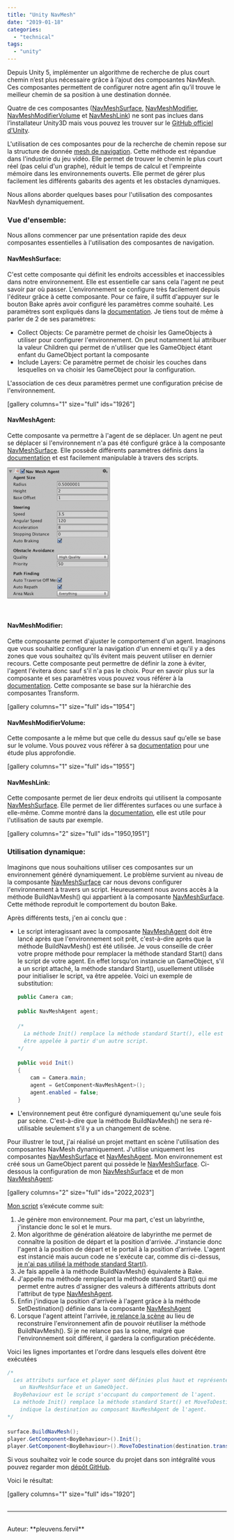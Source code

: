 ```yaml
---
title: "Unity NavMesh"
date: "2019-01-18"
categories: 
  - "technical"
tags: 
  - "unity"
---
```


Depuis Unity 5, implémenter un algorithme de recherche de plus court chemin n’est plus nécessaire grâce à l’ajout des composantes NavMesh. Ces composantes permettent de configurer notre agent afin qu’il trouve le meilleur chemin de sa position à une destination donnée.

Quatre de ces composantes ([NavMeshSurface](https://docs.unity3d.com/Manual/class-NavMeshSurface.html), [NavMeshModifier](https://docs.unity3d.com/Manual/class-NavMeshModifier.html), [NavMeshModifierVolume](https://docs.unity3d.com/Manual/class-NavMesh-ModifierVolume.html) et [NavMeshLink](https://docs.unity3d.com/Manual/class-NavMeshLink.html)) ne sont pas inclues dans l’installateur Unity3D mais vous pouvez les trouver sur le [GitHub officiel d'Unity](https://github.com/Unity-Technologies/NavMeshComponents).

L'utilisation de ces composantes pour de la recherche de chemin repose sur la structure de donnée [mesh de navigation](https://en.wikipedia.org/wiki/Navigation_mesh). Cette méthode est répandue dans l'industrie du jeu vidéo. Elle permet de trouver le chemin le plus court réel (pas celui d'un graphe), réduit le temps de calcul et l'empreinte mémoire dans les environnements ouverts. Elle permet de gérer plus facilement les différents gabarits des agents et les obstacles dynamiques.

Nous allons aborder quelques bases pour l'utilisation des composantes NavMesh dynamiquement.

### Vue d'ensemble:

Nous allons commencer par une présentation rapide des deux composantes essentielles à l'utilisation des composantes de navigation.

#### NavMeshSurface:

C'est cette composante qui définit les endroits accessibles et inaccessibles dans notre environnement. Elle est essentielle car sans cela l'agent ne peut savoir par où passer. L'environnement se configure très facilement depuis l'éditeur grâce à cette composante. Pour ce faire, il suffit d'appuyer sur le bouton Bake après avoir configuré les paramètres comme souhaité. Les paramètres sont expliqués dans la [documentation](https://docs.unity3d.com/Manual/class-NavMeshSurface.html). Je tiens tout de même à parler de 2 de ses paramètres:

- Collect Objects: Ce paramètre permet de choisir les GameObjects à utiliser pour configurer l'environnement. On peut notamment lui attribuer la valeur Children qui permet de n'utiliser que les GameObject étant enfant du GameObject portant la composante
- Include Layers: Ce paramètre permet de choisir les couches dans lesquelles on va choisir les GameObject pour la configuration.

L'association de ces deux paramètres permet une configuration précise de l'environnement.

[gallery columns="1" size="full" ids="1926"]

#### NavMeshAgent:

Cette composante va permettre à l'agent de se déplacer. Un agent ne peut se déplacer si l'environnement n'a pas été configuré grâce à la composante [NavMeshSurface](https://docs.unity3d.com/Manual/class-NavMeshSurface.html). Elle possède différents paramètres définis dans la [documentation](https://docs.unity3d.com/560/Documentation/Manual/class-NavMeshAgent.html) et est facilement manipulable à travers des scripts.

[![](/assets/images/NavMeshAgent-236x300.png)](/assets/images/NavMeshAgent.png)

 

#### NavMeshModifier:

Cette composante permet d'ajuster le comportement d'un agent. Imaginons que vous souhaitiez configurer la navigation d'un ennemi et qu'il y a des zones que vous souhaitez qu'ils évitent mais peuvent utiliser en dernier recours. Cette composante peut permettre de définir la zone à éviter, l'agent l'évitera donc sauf s'il n'a pas le choix. Pour en savoir plus sur la composante et ses paramètres vous pouvez vous référer à la [documentation](https://docs.unity3d.com/Manual/class-NavMeshModifier.html). Cette composante se base sur la hiérarchie des composantes Transform.

[gallery columns="1" size="full" ids="1954"]

#### NavMeshModifierVolume:

Cette composante a le même but que celle du dessus sauf qu'elle se base sur le volume. Vous pouvez vous référer à sa [documentation](https://docs.unity3d.com/Manual/class-NavMesh-ModifierVolume.html) pour une étude plus approfondie.

[gallery columns="1" size="full" ids="1955"]

#### NavMeshLink:

Cette composante permet de lier deux endroits qui utilisent la composante [NavMeshSurface](https://docs.unity3d.com/Manual/class-NavMeshSurface.html). Elle permet de lier différentes surfaces ou une surface à elle-même. Comme montré dans la [documentation](https://docs.unity3d.com/Manual/class-NavMeshLink.html), elle est utile pour l'utilisation de sauts par exemple.

[gallery columns="2" size="full" ids="1950,1951"]

### Utilisation dynamique:

Imaginons que nous souhaitions utiliser ces composantes sur un environnement généré dynamiquement. Le problème survient au niveau de la composante [NavMeshSurface](https://docs.unity3d.com/Manual/class-NavMeshSurface.html) car nous devons configurer l'environnement à travers un script. Heureusement nous avons accès à la méthode BuildNavMesh() qui appartient à la composante [NavMeshSurface](https://docs.unity3d.com/Manual/class-NavMeshSurface.html). Cette méthode reproduit le comportement du bouton Bake.

Après différents tests, j'en ai conclu que :

- Le script interagissant avec la composante [NavMeshAgent](https://docs.unity3d.com/560/Documentation/Manual/class-NavMeshAgent.html) doit être lancé après que l'environnement soit prêt, c'est-à-dire après que la méthode BuildNavMesh() est été utilisée. Je vous conseille de créer votre propre méthode pour remplacer la méthode standard Start() dans le script de votre agent. En effet lorsqu'on instancie un GameObject, s'il a un script attaché, la méthode standard Start(), usuellement utilisée pour initialiser le script, va être appelée. Voici un exemple de substitution:
    
    ```c#
    public Camera cam;
    
    public NavMeshAgent agent;
    
    /*
      La méthode Init() remplace la méthode standard Start(), elle est en public pour qu'elle
      être appelée à partir d'un autre script.
    */
    
    public void Init()
    {
        cam = Camera.main;
        agent = GetComponent<NavMeshAgent>();
        agent.enabled = false;
    }
    ```
    
- L'environnement peut être configuré dynamiquement qu'une seule fois par scène. C'est-à-dire que la méthode BuildNavMesh() ne sera ré-utilisable seulement s'il y a un changement de scène.

Pour illustrer le tout, j'ai réalisé un projet mettant en scène l'utilisation des composantes NavMesh dynamiquement. J'utilise uniquement les composantes [NavMeshSurface](https://docs.unity3d.com/Manual/class-NavMeshSurface.html) et [NavMeshAgent](https://docs.unity3d.com/560/Documentation/Manual/class-NavMeshAgent.html). Mon environnement est créé sous un GameObject parent qui possède le [NavMeshSurface](https://docs.unity3d.com/Manual/class-NavMeshSurface.html). Ci-dessous la configuration de mon [NavMeshSurface](https://docs.unity3d.com/Manual/class-NavMeshSurface.html) et de mon [NavMeshAgent](https://docs.unity3d.com/560/Documentation/Manual/class-NavMeshAgent.html):

[gallery columns="2" size="full" ids="2022,2023"]

[Mon script](https://github.com/Pleuvens/NavBoy/blob/develop/Assets/Scripts/Maze/Maze.cs) s’exécute comme suit:

1. Je génère mon environnement. Pour ma part, c'est un labyrinthe, j'instancie donc le sol et le murs.
2. Mon algorithme de génération aléatoire de labyrinthe me permet de connaître la position de départ et la position d'arrivée. J'instancie donc l'agent à la position de départ et le portail à la position d'arrivée. L'agent est instancié mais aucun code ne s'exécute car, comme dis ci-dessus, [je n'ai pas utilisé la méthode standard Start()](https://github.com/Pleuvens/NavBoy/blob/develop/Assets/Scripts/Boy/BoyBehaviour.cs).
3. Je fais appelle à la méthode BuildNavMesh() équivalente à Bake.
4. J'appelle ma méthode remplaçant la méthode standard Start() qui me permet entre autres d'assigner des valeurs à différents attributs dont l'attribut de type [NavMeshAgent](https://docs.unity3d.com/560/Documentation/Manual/class-NavMeshAgent.html).
5. Enfin j'indique la position d'arrivée à l'agent grâce à la méthode SetDestination() définie dans la composante [NavMeshAgent](https://docs.unity3d.com/560/Documentation/Manual/class-NavMeshAgent.html)
6. Lorsque l'agent atteint l'arrivée, [je relance la scène](https://github.com/Pleuvens/NavBoy/blob/develop/Assets/Scripts/Manager/FlowManager.cs) au lieu de reconstruire l'environnement afin de pouvoir réutiliser la méthode BuildNavMesh(). Si je ne relance pas la scène, malgré que l'environnement soit différent, il gardera la configuration précédente.

Voici les lignes importantes et l'ordre dans lesquels elles doivent être exécutées

```c#
/*
  Les attributs surface et player sont définies plus haut et représentent respectivement
    un NavMeshSurface et un GameObject.
  BoyBehaviour est le script s'occupant du comportement de l'agent.
  La méthode Init() remplace la méthode standard Start() et MoveToDestination 
    indique la destination au composant NavMeshAgent de l'agent.
*/

surface.BuildNavMesh();
player.GetComponent<BoyBehaviour>().Init();
player.GetComponent<BoyBehaviour>().MoveToDestination(destination.transform.position);

```

Si vous souhaitez voir le code source du projet dans son intégralité vous pouvez regarder mon [dépôt GitHub](https://github.com/Pleuvens/NavBoy/tree/develop).

Voici le résultat:

[gallery columns="1" size="full" ids="1920"]
<br>
<br>

---------------------------------------
<br>
Auteur: **pleuvens.fervil**
